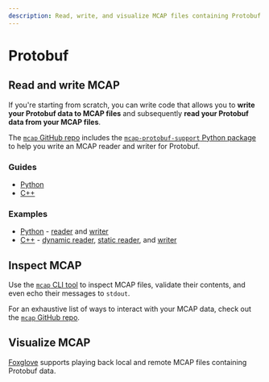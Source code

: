 ```yaml
---
description: Read, write, and visualize MCAP files containing Protobuf data.
---
```


# Protobuf

## Read and write MCAP

If you're starting from scratch, you can write code that allows you to **write your Protobuf data to MCAP files** and subsequently **read your Protobuf data from your MCAP files**.

The [`mcap` GitHub repo](https://github.com/foxglove/mcap/tree/main) includes the [`mcap-protobuf-support` Python package](https://github.com/foxglove/mcap/tree/main/python/mcap-protobuf-support) to help you write an MCAP reader and writer for Protobuf.

### Guides

- [Python](../python/protobuf.md)
- [C++](../cpp/protobuf.md)

### Examples

- [Python](https://github.com/foxglove/mcap/tree/main/python/examples/protobuf) - [reader](https://github.com/foxglove/mcap/tree/main/python/examples/protobuf/reader.py) and [writer](https://github.com/foxglove/mcap/tree/main/python/examples/protobuf/writer.py)
- [C++](https://github.com/foxglove/mcap/tree/main/cpp/examples/protobuf) - [dynamic reader](https://github.com/foxglove/mcap/tree/main/cpp/examples/protobuf/dynamic_reader.cpp), [static reader](https://github.com/foxglove/mcap/tree/main/cpp/examples/protobuf/static_reader.cpp), and [writer](https://github.com/foxglove/mcap/tree/main/cpp/examples/protobuf/writer.cpp)

## Inspect MCAP

Use the [`mcap` CLI tool](https://github.com/foxglove/mcap/tree/main/go/cli/mcap) to inspect MCAP files, validate their contents, and even echo their messages to `stdout`.

For an exhaustive list of ways to interact with your MCAP data, check out the [`mcap` GitHub repo](https://github.com/foxglove/mcap/tree/main/go/cli/mcap).

## Visualize MCAP

[Foxglove](https://foxglove.dev/product) supports playing back local and remote MCAP files containing Protobuf data.
